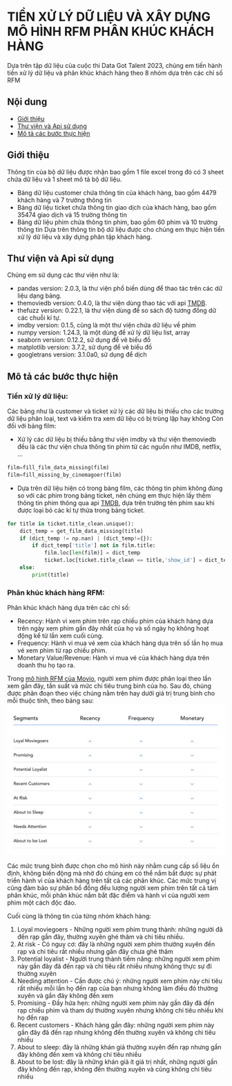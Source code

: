 # TIỀN XỬ LÝ DỮ LIỆU VÀ XÂY DỰNG MÔ HÌNH RFM PHÂN KHÚC KHÁCH HÀNG
Dựa trên tập dữ liệu của cuộc thi Data Got Talent 2023, chúng em tiến hành tiền xử lý dữ liệu và phân khúc khách hàng theo 8 nhóm dựa trên các chỉ số RFM
## Nội dung
* [Giới thiệu](#gioithieu)
* [Thư viện và Api sử dụng](#thuvienvaapi)
* [Mô tả các bước thực hiện](#motacacbuocthuchien)
## Giới thiệu
Thông tin của bộ dữ liệu được nhận bao gồm 1 file excel trong đó có 3 sheet chứa dữ liệu và 1 sheet mô tả bộ dữ liệu.
- Bảng dữ liệu customer chứa thông tin của khách hàng, bao gồm 4479 khách hàng và 7 trường thông tin
- Bảng dữ liệu ticket chứa thông tin giao dịch của khách hàng, bao gồm 35474 giao dịch và 15 trường thông tin
- Bảng dữ liệu phim chứa thông tin phim, bao gồm 60 phim và 10 trường thông tin
Dựa trên thông tin bộ dữ liệu được cho chúng em thực hiện tiền xử lý dữ liệu và xây dựng phân tập khách hàng.
## Thư viện và Api sử dụng
Chúng em sử dụng các thư viện như là:
* pandas version: 2.0.3, là thư viện phổ biến dùng để thao tác trên các dữ liệu dạng bảng.
* themoviedb version: 0.4.0, là thư viện dùng thao tác với api [TMDB](https://developer.themoviedb.org/docs/wrappers-and-libraries).
* thefuzz version: 0.22.1, là thư viện dùng để so sách độ tương đồng dữ các chuỗi kí tự.
* imdby version: 0.1.5, cũng là một thư viện chứa dữ liệu về phim
* numpy version: 1.24.3, là một dùng để xử lý dữ liệu list, array
* seaborn version: 0.12.2, sử dụng để vẽ biểu đồ
* matplotlib version: 3.7.2, sử dụng để vẽ biểu đồ
* googletrans version: 3.1.0a0, sử dụng để dịch
## Mô tả các bước thực hiện
### Tiền xử lý dữ liệu:
Các bảng như là customer và ticket xử lý các dữ liệu bị thiếu cho các trường dữ liệu phân loại, text và kiểm tra xem dữ liệu có bị trùng lặp hay không
Còn đối với bảng film:
- Xử lý các dữ liệu bị thiếu bằng thư viện imdby và thư viện themoviedb đều là các thư viện chưa thông tin phim từ các nguồn như IMDB, netflix, ...
```python
film=fill_film_data_missing(film)
film=fill_missing_by_cinemagoer(film)
```
- Dựa trên dữ liệu hiện có trong bảng film, các thông tin phim không đúng so với các phim trong bảng ticket, nên chúng em thực hiện lấy thêm thông tin phim thông qua api [TMDB](https://developer.themoviedb.org/docs/wrappers-and-libraries), dựa trên trường tên phim sau khi được loại bỏ các kí tự thừa trong bảng ticket.

```python
for title in ticket.title_clean.unique():
    dict_temp = get_film_data_missing(title)
    if (dict_temp != np.nan) | (dict_temp!={}):
        if dict_temp['title'] not in film.title:
            film.loc[len(film)] = dict_temp
            ticket.loc[ticket.title_clean == title,'show_id'] = dict_temp['show_id']
    else:
        print(title)
```
### Phân khúc khách hàng RFM:
Phân khúc khách hàng dựa trên các chỉ số:
- Recency: Hành vi xem phim trên rạp chiếu phim của khách hàng dựa trên ngày xem phim gần đây nhất của họ và số ngày họ không hoạt động kể từ lần xem cuối cùng.
- Frequency: Hành vi mua vé xem của khách hàng dựa trên số lần họ mua vé xem phim từ rạp chiếu phim.
- Monetary Value/Revenue: Hành vi mua vé của khách hàng dựa trên doanh thu họ tạo ra.

Trong [mô hình RFM của Movio](https://vistagroup.co.nz/blog/rfm-the-triple-threat-designed-to-increase-high-value-moviegoers), người xem phim được phân loại theo lần xem gần đây, tần suất và mức chi tiêu trung bình của họ. Sau đó, chúng được phân đoạn theo việc chúng nằm trên hay dưới giá trị trung bình cho mỗi thuộc tính, theo bảng sau:
![Bảng phân nhóm khách hàng theo chỉ số RFM](./650931df94ebf3cb896011d3_RFM-TRIPLE-THREAT.png)

Các mức trung bình được chọn cho mô hình này nhằm cung cấp số liệu ổn định, không biến động mà nhờ đó chúng em có thể nắm bắt được sự phát triển hành vi của khách hàng trên tất cả các phân khúc. Các mức trung vị cũng đảm bảo sự phân bổ đồng đều lượng người xem phim trên tất cả tám phân khúc, mỗi phân khúc nắm bắt đặc điểm và hành vi của người xem phim một cách độc đáo.

Cuối cùng là thông tin của từng nhóm khách hàng:
1. Loyal moviegoers - Những người xem phim trung thành: những người đã đến rạp gần đây, thường xuyên ghé thăm và chi tiêu nhiều.
2. At risk - Có nguy cơ: đây là những người xem phim thường xuyên đến rạp và chi tiêu rất nhiều nhưng gần đây chưa ghé thăm
3. Potential loyalist - Người trung thành tiềm năng: những người xem phim này gần đây đã đến rạp và chi tiêu rất nhiều nhưng không thực sự đi thường xuyên
4. Needing attention - Cần được chú ý: những người xem phim này chi tiêu rất nhiều mỗi lần họ đến rạp của bạn nhưng không làm điều đó thường xuyên và gần đây không đến xem
5. Promising - Đầy hứa hẹn: những người xem phim này gần đây đã đến rạp chiếu phim và tham dự thường xuyên nhưng không chi tiêu nhiều khi họ đến rạp
6. Recent customers - Khách hàng gần đây: những người xem phim này gần đây đã đến rạp nhưng không đến thường xuyên và không chi tiêu nhiều
7. About to sleep: đây là những khán giả thường xuyên đến rạp nhưng gần đây không đến xem và không chi tiêu nhiều
8. About to be lost: đây là những khán giả ít giá trị nhất, những người gần đây không đến rạp, không đến thường xuyên và cũng không chi tiêu nhiều
